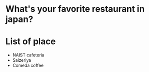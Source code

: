 # What's your favorite restaurant in japan?

# List of place
- NAIST cafeteria
- Saizeriya
- Comeda coffee
